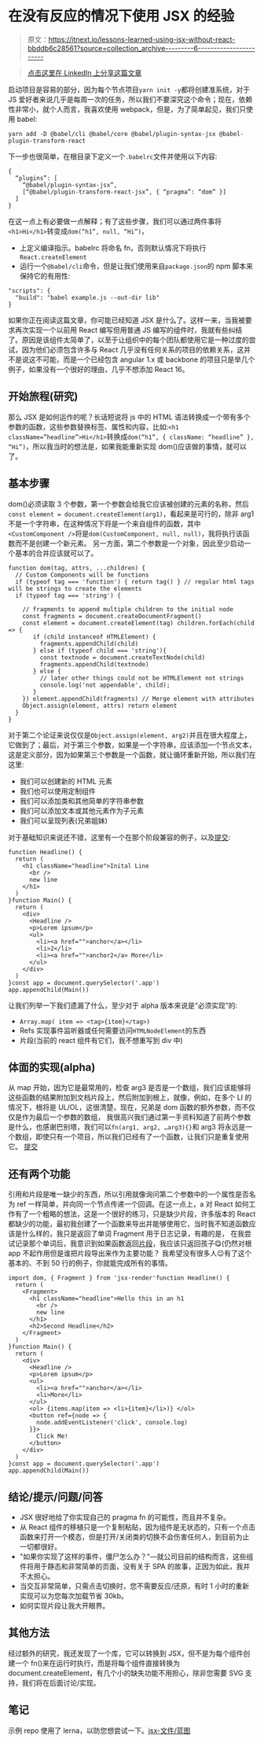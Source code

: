 # 在没有反应的情况下使用 JSX 的经验

> 原文：<https://itnext.io/lessons-learned-using-jsx-without-react-bbddb6c28561?source=collection_archive---------6----------------------->

> [点击这里在 LinkedIn 上分享这篇文章](https://www.linkedin.com/cws/share?url=https%3A%2F%2Fitnext.io%2Flessons-learned-using-jsx-without-react-bbddb6c28561%3Futm_source%3Dmedium_sharelink%26utm_medium%3Dsocial%26utm_campaign%3Dbuffer)

启动项目是容易的部分，因为每个节点项目`yarn init -y`都将创建准系统，对于 JS 爱好者来说几乎是每周一次的任务，所以我们不要深究这个命令；现在，依赖性非常小，就个人而言，我喜欢使用 webpack，但是，为了简单起见，我们只使用 babel:

`yarn add -D @babel/cli @babel/core @babel/plugin-syntax-jsx @babel-plugin-transform-react`

下一步也很简单，在根目录下定义一个`.babelrc`文件并使用以下内容:

```
{
  “plugins”: [
    “@babel/plugin-syntax-jsx”,
    [“@babel/plugin-transform-react-jsx”, { “pragma”: “dom” }]
  ]
}
```

在这一点上有必要做一点解释；有了这些步骤，我们可以通过两件事将`<h1>Hi</h1>`转变成`dom(“h1”, null, “Hi”)`，

*   上定义编译指示。babelrc 将命名 fn，否则默认情况下将执行`React.createElement`
*   运行一个`@babel/cli`命令，但是让我们使用来自`package.json`的 npm 脚本来保持它的有用性:

```
"scripts": {
  "build": "babel example.js --out-dir lib"
}
```

如果你正在阅读这篇文章，你可能已经知道 JSX 是什么了。这样一来，当我被要求再次实现一个以前用 React 编写但用普通 JS 编写的组件时，我就有些纠结了。原因是该组件太简单了，以至于让组织中的每个团队都使用它是一种过度的尝试，因为他们必须包含许多与 React 几乎没有任何关系的项目的依赖关系，这并不是说这不可能，而是一个已经包含 angular 1.x 或 backbone 的项目只是举几个例子，如果没有一个很好的理由，几乎不想添加 React 16。

## 开始旅程(研究)

那么 JSX 是如何运作的呢？长话短说将 js 中的 HTML 语法转换成一个带有多个参数的函数，这些参数替换标签、属性和内容，比如:`<h1 className=”headline”>Hi</h1>`转换成`dom(“h1”, { className: “headline” }, “Hi”)`，所以我当时的想法是，如果我能重新实现 dom()应该做的事情，就可以了。

## 基本步骤

dom()必须读取 3 个参数，第一个参数会给我它应该被创建的元素的名称，然后
`const element = document.createElement(arg1)`，看起来是可行的，除非 arg1 不是一个字符串，在这种情况下将是一个来自组件的函数，其中`<CustomComponent />`将是`dom(CustomComponent, null, null)`，我将执行该函数而不是创建一个新元素。
另一方面，第二个参数是一个对象，因此至少启动一个基本的合并应该就可以了。

```
function dom(tag, attrs, ...children) {
  // Custom Components will be functions
  if (typeof tag === 'function') { return tag() } // regular html tags will be strings to create the elements
  if (typeof tag === 'string') {

    // fragments to append multiple children to the initial node
    const fragments = document.createDocumentFragment()
    const element = document.createElement(tag) children.forEach(child => {
       if (child instanceof HTMLElement) { 
         fragments.appendChild(child)
       } else if (typeof child === 'string'){
         const textnode = document.createTextNode(child)
         fragments.appendChild(textnode)
       } else {
         // later other things could not be HTMLElement not strings
         console.log('not appendable', child);
       }
    }) element.appendChild(fragments) // Merge element with attributes
    Object.assign(element, attrs) return element
  }
}
```

对于第二个论证来说仅仅是`Object.assign(element, arg2)`并且在很大程度上，它做到了；最后，对于第三个参数，如果是一个字符串，应该添加一个节点文本，这是定义部分，因为如果第三个参数是一个函数，就让循环重新开始，所以我们在这里:

*   我们可以创建新的 HTML 元素
*   我们也可以使用定制组件
*   我们可以添加类和其他简单的字符串参数
*   我们可以添加文本或其他元素作为子元素
*   我们可以呈现列表(兄弟姐妹)

对于基础知识来说还不错，这里有一个在那个阶段兼容的例子，以及[提交](https://github.com/alecsgone/jsx-files/commit/e20f3ae964b3af5e20d6c7e1a8b4d94934436868):

```
function Headline() {
  return (
    <h1 className="headline">Inital Line
      <br />
      new line
    </h1>
  )
}function Main() {
  return (
    <div>
      <Headline />
      <p>Lorem ipsum</p>
      <ul>
        <li><a href="">anchor</a></li>
        <li>2</li>
        <li><a href="">anchor2</a> More</li>
      </ul>
    </div>
  )
}const app = document.querySelector('.app')
app.appendChild(Main())
```

让我们列举一下我们遗漏了什么，至少对于 alpha 版本来说是“必须实现”的:

*   `Array.map( item => <tag>{item}</tag>)`
*   Refs 实现事件监听器或任何需要访问`HTMLNodeElement`的东西
*   片段(当前的 react 组件有它们，我不想重写到 div 中)

## 体面的实现(alpha)

从 map 开始，因为它是最常用的，检查 arg3 是否是一个数组，我们应该能够将这些函数的结果附加到文档片段上，然后附加到根上，就像，例如，在多个 LI 的情况下，根将是 UL/OL，这很清楚，现在，兄弟是 dom 函数的额外参数，而不仅仅是作为最后一个参数的数组， 我很高兴我们通过第一手资料知道了前两个参数是什么，也感谢巴别塔，我们可以`fn(arg1, arg2, …arg3){}`和 arg3 将永远是一个数组，即使只有一个项目，所以我们已经有了一个函数，让我们只是重复使用它。 [提交](https://github.com/alecsgone/jsx-files/commit/1ec5ad125cbcd4fc4c3ed30d7d9302a45048235f)

## 还有两个功能

引用和片段是唯一缺少的东西，所以引用就像询问第二个参数中的一个属性是否名为 ref 一样简单，并向同一个节点传递一个回调。在这一点上，a 对 React 如何工作有了一个粗略的想法，这是一个很好的练习，只是缺少片段，许多版本的 React 都缺少的功能，最初我创建了一个函数来导出并能够使用它，当时我不知道函数应该是什么样的，我只是返回了单词 Fragment 用于日志记录，有趣的是， 在我尝试记录那个单词后，我意识到如果函数返回[片段](https://github.com/alecsgone/jsx-files/commit/5c011ba221760f468baa1b609eef2a8d9773dfb5)，我应该只返回孩子😋(仍然对根 app 不起作用但是谁把片段导出来作为主要功能？ 我希望没有很多人😉有了这个基本的、不到 50 行的例子，你就能完成所有的事情。

```
import dom, { Fragment } from 'jsx-render'function Headline() {
  return (
    <Fragment>
      <h1 className="headline">Hello this in an h1
        <br />
        new line
      </h1>
      <h2>Second Headline</h2>
    </Fragment>
  )
}function Main() {
  return (
    <div>
      <Headline />
      <p>Lorem ipsum</p>
      <ul>
        <li><a href="">anchor</a></li>
        <li>More</li>
      </ul>
      <ol> {items.map(item => <li>{item}</li>)} </ol>
      <button ref={node => { 
        node.addEventListener('click', console.log) 
      }}>
        Click Me!
      </button>
    </div>
  )
}const app = document.querySelector('.app')
app.appendChild(Main())
```

## 结论/提示/问题/问答

*   JSX 很好地给了你实现自己的 pragma fn 的可能性，而且并不复杂。
*   从 React 组件的移植只是一个复制粘贴，因为组件是无状态的，只有一个点击函数来打开一个模态，但是打开/关闭类的切换不会伤害任何人，到目前为止一切都很好。
*   "如果你实现了这样的事件，僵尸怎么办？"—就公司目前的结构而言，这些组件将用于静态和非常简单的页面，没有关于 SPA 的故事，正因为如此，我并不太担心。
*   当交互非常简单，只需点击切换时，您不需要反应/还原，有时 1 小时的重新实现可以为您每次加载节省 30kb。
*   如何实现片段让我大开眼界。

## 其他方法

经过额外的研究，我还发现了一个库，它可以转换到 JSX，但不是为每个组件创建一个 fn()来在运行时执行，而是将每个组件直接转换为 document.createElement，有几个小的缺失功能不用担心，除非您需要 SVG 支持，我们将在后面讨论/实现。

## 笔记

示例 repo 使用了 lerna，以防您想尝试一下。[jsx-文件/蓝图](https://github.com/alecsgone/jsx-files/tree/master/packages/blueprint)
